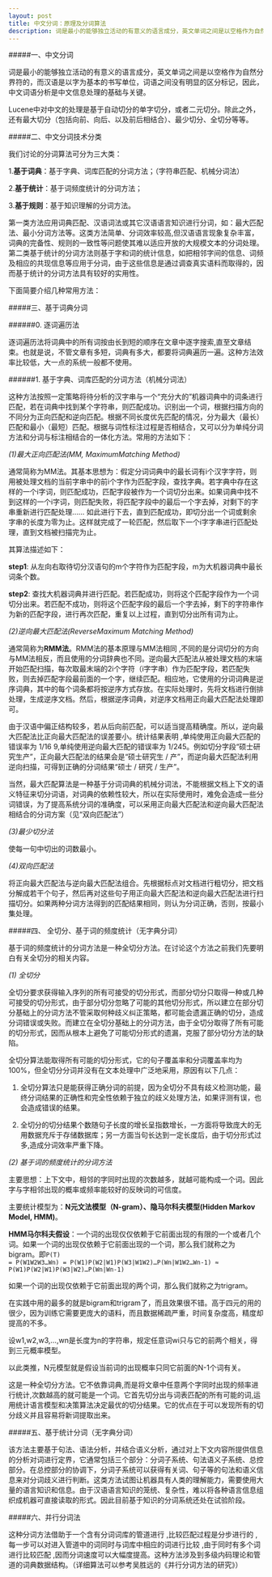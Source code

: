 ```yaml
---
layout: post
title: 中文分词：原理及分词算法
description: 词是最小的能够独立活动的有意义的语言成分，英文单词之间是以空格作为自然分界符的，Lucene中对中文的处理是基于自动切分的单字切分，或者二元切分。除此之外，还有最大切分（包括向前、向后、以及前后相结合）、最少切分、全切分等等。
---
```

#####一、中文分词

词是最小的能够独立活动的有意义的语言成分，英文单词之间是以空格作为自然分界符的，而汉语是以字为基本的书写单位，词语之间没有明显的区分标记，因此，中文词语分析是中文信息处理的基础与关键。

Lucene中对中文的处理是基于自动切分的单字切分，或者二元切分。除此之外，还有最大切分（包括向前、向后、以及前后相结合）、最少切分、全切分等等。

#####二、中文分词技术分类

我们讨论的分词算法可分为三大类：

1.**基于词典**：基于字典、词库匹配的分词方法；（字符串匹配、机械分词法）

2.**基于统计**：基于词频度统计的分词方法；

3.**基于规则**：基于知识理解的分词方法。

第一类方法应用词典匹配、汉语词法或其它汉语语言知识进行分词，如：最大匹配法、最小分词方法等。这类方法简单、分词效率较高,但汉语语言现象复杂丰富，词典的完备性、规则的一致性等问题使其难以适应开放的大规模文本的分词处理。第二类基于统计的分词方法则基于字和词的统计信息，如把相邻字间的信息、词频及相应的共现信息等应用于分词，由于这些信息是通过调查真实语料而取得的，因而基于统计的分词方法具有较好的实用性。
 
下面简要介绍几种常用方法：

#####三、基于词典分词

######0. 逐词遍历法

逐词遍历法将词典中的所有词按由长到短的顺序在文章中逐字搜索,直至文章结束。也就是说，不管文章有多短，词典有多大，都要将词典遍历一遍。这种方法效率比较低，大一点的系统一般都不使用。

######1. 基于字典、词库匹配的分词方法（机械分词法）

这种方法按照一定策略将待分析的汉字串与一个“充分大的”机器词典中的词条进行匹配，若在词典中找到某个字符串，则匹配成功。识别出一个词，根据扫描方向的不同分为正向匹配和逆向匹配。根据不同长度优先匹配的情况，分为最大（最长）匹配和最小（最短）匹配。根据与词性标注过程是否相结合，又可以分为单纯分词方法和分词与标注相结合的一体化方法。常用的方法如下：

*(1)最大正向匹配法(MM, MaximumMatching Method)*

通常简称为MM法。其基本思想为：假定分词词典中的最长词有i个汉字字符，则用被处理文档的当前字串中的前i个字作为匹配字段，查找字典。若字典中存在这样的一个i字词，则匹配成功，匹配字段被作为一个词切分出来。如果词典中找不到这样的一个i字词，则匹配失败，将匹配字段中的最后一个字去掉，对剩下的字串重新进行匹配处理……  如此进行下去，直到匹配成功，即切分出一个词或剩余字串的长度为零为止。这样就完成了一轮匹配，然后取下一个i字字串进行匹配处理，直到文档被扫描完为止。

其算法描述如下：

**step1**: 从左向右取待切分汉语句的m个字符作为匹配字段，m为大机器词典中最长词条个数。

**step2**: 查找大机器词典并进行匹配。若匹配成功，则将这个匹配字段作为一个词切分出来。若匹配不成功，则将这个匹配字段的最后一个字去掉，剩下的字符串作为新的匹配字段，进行再次匹配，重复以上过程，直到切分出所有词为止。

*(2)逆向最大匹配法(ReverseMaximum Matching Method)*

通常简称为**RMM法**。RMM法的基本原理与MM法相同 ,不同的是分词切分的方向与MM法相反，而且使用的分词辞典也不同。逆向最大匹配法从被处理文档的末端开始匹配扫描，每次取最末端的2i个字符（i字字串）作为匹配字段，若匹配失败，则去掉匹配字段最前面的一个字，继续匹配。相应地，它使用的分词词典是逆序词典，其中的每个词条都将按逆序方式存放。在实际处理时，先将文档进行倒排处理，生成逆序文档。然后，根据逆序词典，对逆序文档用正向最大匹配法处理即可。

由于汉语中偏正结构较多，若从后向前匹配，可以适当提高精确度。所以，逆向最大匹配法比正向最大匹配法的误差要小。统计结果表明 ,单纯使用正向最大匹配的错误率为 1/16 9,单纯使用逆向最大匹配的错误率为 1/245。例如切分字段“硕士研究生产”，正向最大匹配法的结果会是“硕士研究生 / 产”，而逆向最大匹配法利用逆向扫描，可得到正确的分词结果“硕士 / 研究 / 生产”。

当然，最大匹配算法是一种基于分词词典的机械分词法，不能根据文档上下文的语义特征来切分词语，对词典的依赖性较大，所以在实际使用时，难免会造成一些分词错误，为了提高系统分词的准确度，可以采用正向最大匹配法和逆向最大匹配法相结合的分词方案（见“双向匹配法”）

*(3)最少切分法*

使每一句中切出的词数最小。

*(4)双向匹配法*

将正向最大匹配法与逆向最大匹配法组合。先根据标点对文档进行粗切分，把文档分解成若干个句子，然后再对这些句子用正向最大匹配法和逆向最大匹配法进行扫描切分。如果两种分词方法得到的匹配结果相同，则认为分词正确，否则，按最小集处理。

#####四、 全切分、基于词的频度统计（无字典分词）

基于词的频度统计的分词方法是一种全切分方法。在讨论这个方法之前我们先要明白有关全切分的相关内容。

*(1) 全切分*

全切分要求获得输入序列的所有可接受的切分形式，而部分切分只取得一种或几种可接受的切分形式，由于部分切分忽略了可能的其他切分形式，所以建立在部分切分基础上的分词方法不管采取何种歧义纠正策略，都可能会遗漏正确的切分，造成分词错误或失败。而建立在全切分基础上的分词方法，由于全切分取得了所有可能的切分形式，因而从根本上避免了可能切分形式的遗漏，克服了部分切分方法的缺陷。

全切分算法能取得所有可能的切分形式，它的句子覆盖率和分词覆盖率均为100%，但全切分分词并没有在文本处理中广泛地采用，原因有以下几点：

1. 全切分算法只是能获得正确分词的前提，因为全切分不具有歧义检测功能，最终分词结果的正确性和完全性依赖于独立的歧义处理方法，如果评测有误，也会造成错误的结果。

2. 全切分的切分结果个数随句子长度的增长呈指数增长，一方面将导致庞大的无用数据充斥于存储数据库；另一方面当句长达到一定长度后，由于切分形式过多,造成分词效率严重下降。
 
*(2) 基于词的频度统计的分词方法*

主要思想：上下文中，相邻的字同时出现的次数越多，就越可能构成一个词。因此字与字相邻出现的概率或频率能较好的反映词的可信度。

主要统计模型为：**N元文法模型（N-gram）、隐马尔科夫模型(Hidden Markov Model, HMM)**。

**HMM马尔科夫假设**：一个词的出现仅仅依赖于它前面出现的有限的一个或者几个词。如果一个词的出现仅依赖于它前面出现的一个词，那么我们就称之为bigram。即<code class="code">P(T) = P(W1W2W3…Wn) = P(W1)P(W2|W1)P(W3|W1W2)…P(Wn|W1W2…Wn-1) ≈ P(W1)P(W2|W1)P(W3|W2)…P(Wn|Wn-1)</code>

如果一个词的出现仅依赖于它前面出现的两个词，那么我们就称之为trigram。
        
在实践中用的最多的就是bigram和trigram了，而且效果很不错。高于四元的用的很少，因为训练它需要更庞大的语料，而且数据稀疏严重，时间复杂度高，精度却提高的不多。
        
设w1,w2,w3,...,wn是长度为n的字符串，规定任意词wi只与它的前两个相关，得到三元概率模型。

以此类推，N元模型就是假设当前词的出现概率只同它前面的N-1个词有关。

这是一种全切分方法。它不依靠词典,而是将文章中任意两个字同时出现的频率进行统计,次数越高的就可能是一个词。它首先切分出与词表匹配的所有可能的词,运用统计语言模型和决策算法决定最优的切分结果。它的优点在于可以发现所有的切分歧义并且容易将新词提取出来。

#####五、基于统计分词（无字典分词）

该方法主要基于句法、语法分析，并结合语义分析，通过对上下文内容所提供信息的分析对词进行定界，它通常包括三个部分：分词子系统、句法语义子系统、总控部分。在总控部分的协调下，分词子系统可以获得有关词、句子等的句法和语义信息来对分词歧义进行判断。这类方法试图让机器具有人类的理解能力，需要使用大量的语言知识和信息。由于汉语语言知识的笼统、复杂性，难以将各种语言信息组织成机器可直接读取的形式。因此目前基于知识的分词系统还处在试验阶段。
 
#####六、并行分词法

这种分词方法借助于一个含有分词词库的管道进行 ,比较匹配过程是分步进行的 ,每一步可以对进入管道中的词同时与词库中相应的词进行比较 ,由于同时有多个词进行比较匹配 ,因而分词速度可以大幅度提高。这种方法涉及到多级内码理论和管道的词典数据结构。（详细算法可以参考吴胜远的《并行分词方法的研究》）
